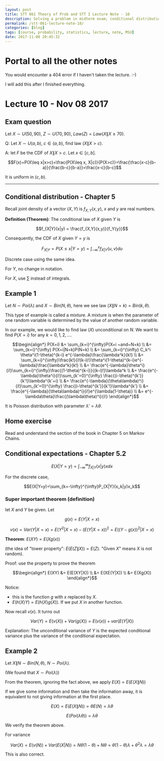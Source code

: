 ```yaml
---
layout: post
title: STT 861 Theory of Prob and STT I Lecture Note - 10
description: Solving a problem in midterm exam; conditional distribution, definition, example and its expectation and variance.
permalink: /stt-861-lecture-note-10/
categories: [blog]
tags: [course, probability, statistics, lecture, note, MSU]
date: 2017-11-08 20:45:32
---
```


# Portal to all the other notes

You would encounter a 404 error if I haven't taken the lecture. :-)

I will add this after I finished everything.

# Lecture 10 - Nov 08 2017

## Exam question

Let $X\sim U(50,90)$, $Z\sim U(70,90)$, $Law(Z) = Law(X\|X\geq 70)$.

Q: Let $X\sim U(a,b)$, $c\in (a,b)$, find law ($X\|X>c$).

A: let $F$ be the CDF of $X\|X>c$. Let $x\in [c,b]$.

$$F(x)=P(X\leq x|x>c)=\frac{P(X\leq x, X|c)}{P(X>c)}=\frac{\frac{x-c}{b-a}}{\frac{b-c}{b-a}}=\frac{x-c}{b-c}$$

It is uniform in $(c, b)$.

------

## Conditional distribution - Chapter 5

Recall joint density of a vector $(X,Y)$ is $f_{X,Y}(x,y)$, $x$ and $y$ are real numbers.

**Definition (Theorem)**: The conditional law of $X$ given $Y$ is 

$$f_{X|Y}(x|y) = \frac{f_{X,Y}(x,y)}{f_Y{y}}$$

Consequently, the CDF of $X$ given $Y=y$ is 

$$F_{X|Y}=P(X\leq x|Y= y)=\int_{-\infty}^{x}f_{X|Y}(u,v)du$$

Discrete case using the same idea.

For $Y$, no change in notation.

For $X$, use $\sum$ instead of integrals.

## Example 1

Let $N\sim Poi(\lambda)$ and $X\sim Bin(N,\theta)$, here we see law $(X\|N=k)=Bin(k,\theta)$.

This type of example is called a mixture. A mixture is when the parameter of one random variable is determined by the value of another random variable.

In our example, we would like to find law $(X)$ unconditional on $N$. We want to find $P(X=i)$ for any $k=0,1,2,...$.

$$\begin{align*}
	P(X=i) &= \sum_{k=i}^{\infty}P(X=i ~and~N=k) \\
	&= \sum_{k=i}^{\infty} P(X=i|N=k)P(N=k) \\
	&= \sum_{k=i}^{\infty} C_k^i \theta^i(1-\theta)^{k-i} e^{-\lambda}\frac{\lambda^k}{k!} \\
	&= \sum_{k=i}^{\infty}\frac{k!}{i!(k-i)!}\theta^i(1-\theta)^{k-i}e^{-\lambda}\frac{\lambda^k}{k!} \\
	&= \frac{e^{-\lambda}\theta^i}{i!}\sum_{k=i}^{\infty}\frac{(1-\theta)^{k-i}}{(k-i)!}\lambda^k \\
	&= \frac{e^{-\lambda}\theta^i}{i!}\sum_{k'=0}^{\infty}
	\frac{(i-\theta)^{k'}}{k'!}\lambda^{k'+i} \\
	&= \frac{e^{-\lambda}(\theta\lambda)^i}{i!}\sum_{k'=0}^{\infty}
	\frac{(i-\theta)^{k'}}{k'!}\lambda^{k'} \\
	&= \frac{e^{-\lambda}(\theta\lambda)^i}{i!}e^{\lambda(1-\theta)} \\
	&= e^{-\lambda\theta}\frac{(\lambda\theta)^i}{i!}
\end{align*}$$

It is Poisson distribution with parameter $\lambda'=\lambda\theta$.

## Home exercise

Read and understand the section of the book in Chapter 5 on Markov Chains.

## Conditional expectations - Chapter 5.2

$$E(X|Y=y)=\int_{-\infty}^{\infty}f_{X|Y}(x|y)xdx$$

For the discrete case,

$$E(X|Y=y)=\sum_{k=-\infty}^{\infty}P_{X|Y}(x_k|y)x_k$$

### Super important theorem (definition)

let $X$ and $Y$ be given. Let 

$$g(x)=E(Y|X=x)$$

$$v(x)=Var(Y|X=x)=E(Y^2|X=x)-(E(Y|X=x))^2 = E((Y-g(x))^2|X=x)$$

**Theorem**: $E(XY) = E(Xg(x))$

(the idea of "tower property": $E(E(Z\|X))=E(Z)$. "Given $X$" means $X$ is not random).

Proof: use the property to prove the theorem

$$\begin{align*}
	E(XY) &= E(E(XY|X)) \\
	&= E(XE(Y|X)) \\
	&= E(Xg(X))
\end{align*}$$

Notice: 

- this is the function $g$ with $x$ replaced by $X$.
- $E(h(X)Y) = E(h(X)g(X))$. If we put $X$ in another function.

Now recall $v(x)$. It turns out 

$$Var(Y)=E(v(X)) + Var(g(X)) = E(v(x))+var(E(Y|X))$$

Explanation: The unconditional variance of $Y$ is the expected conditional variance plus the variance of the conditional expectation.

## Example 2

Let $X\|N \sim Bin (N,\theta)$, $N\sim Poi(\lambda)$.

(We found that $X\sim Poi(\lambda)$)

From the theorem, ignoring the fact above, we apply $E(X)=E(E(X\|N))$

If we give some information and then take the information away, it is equivalent to not giving information at the first place.

$$E(X)=E(E(X\|N))=\theta E(N)=\lambda\theta$$

$$E(Poi(\lambda\theta))=\lambda\theta$$

We verify the theorem above.

For variance

$$Var(X)=E(v(N))+Var(E(X|N)) = N\theta(1-\theta) + N\theta=\theta(1-\theta)\lambda+\theta^2\lambda = \lambda\theta$$

This is also correct.
